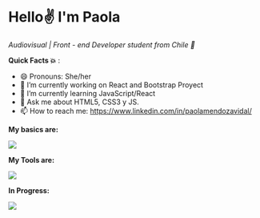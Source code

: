 # **Hello:v: I'm Paola**
 *Audiovisual | Front - end Developer student from Chile :dizzy:*



**Quick Facts :boom:** :
- 😄 Pronouns: She/her 
- 🔭 I’m currently working on React and Bootstrap Proyect
- 🌱 I’m currently learning JavaScript/React
- 💬 Ask me about HTML5, CSS3 y JS.
- 📫 How to reach me: https://www.linkedin.com/in/paolamendozavidal/

**My basics are:**

![](https://i.imgur.com/8to1832.png)


**My Tools are:**

![](https://i.imgur.com/5rM6nAx.png)


**In Progress:**

![](https://i.imgur.com/bmcv58h.png)

